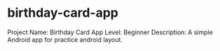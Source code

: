 # birthday-card-app
Project Name: Birthday Card App
Level: Beginner
Description: A simple Android app for practice android layout.

